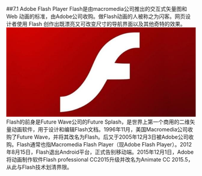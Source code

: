##7.1 Adobe Flash Player
Flash是由macromedia公司推出的交互式矢量图和 Web 动画的标准，由Adobe公司收购。做Flash动画的人被称之为闪客。网页设计者使用 Flash 创作出既漂亮又可改变尺寸的导航界面以及其他奇特的效果。
![](/assets/123124123123.jpg)
Flash的前身是Future Wave公司的Future Splash，是世界上第一个商用的二维矢量动画软件，用于设计和编辑Flash文档。1996年11月，美国Macromedia公司收购了Future Wave，并将其改名为Flash。后又于2005年12月3日被Adobe公司收购。Flash通常也指Macromedia Flash Player（现Adobe Flash Player）。2012年8月15日，Flash退出Android平台，正式告别移动端。2015年12月1日，Adobe将动画制作软件Flash professional CC2015升级并改名为Animate CC 2015.5，从此与Flash技术划清界限。


